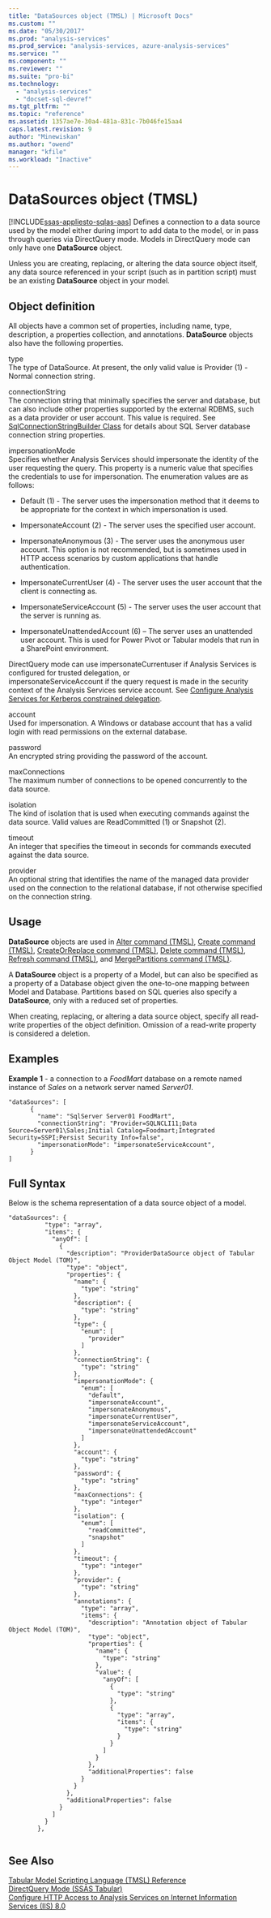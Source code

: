 ```yaml
---
title: "DataSources object (TMSL) | Microsoft Docs"
ms.custom: ""
ms.date: "05/30/2017"
ms.prod: "analysis-services"
ms.prod_service: "analysis-services, azure-analysis-services"
ms.service: ""
ms.component: ""
ms.reviewer: ""
ms.suite: "pro-bi"
ms.technology: 
  - "analysis-services"
  - "docset-sql-devref"
ms.tgt_pltfrm: ""
ms.topic: "reference"
ms.assetid: 1357ae7e-30a4-481a-831c-7b046fe15aa4
caps.latest.revision: 9
author: "Minewiskan"
ms.author: "owend"
manager: "kfile"
ms.workload: "Inactive"
---
```

# DataSources object (TMSL)
[!INCLUDE[ssas-appliesto-sqlas-aas](../../includes/ssas-appliesto-sqlas-aas.md)]
  Defines a connection to a data source used by the model either during import to add data to the model, or in pass through queries via DirectQuery mode.  Models in DirectQuery mode can only have one **DataSource** object.  
  
 Unless you are creating, replacing, or altering the  data source object itself, any data source referenced in your script (such as in partition script) must be an existing **DataSource** object in your model.  
  
## Object definition  
 All objects have a common set of properties, including name, type, description, a properties collection, and annotations. **DataSource** objects also have the following properties.  
  
 type  
 The type of DataSource. At present, the only valid value is Provider (1) - Normal connection string.  
  
 connectionString  
 The connection string that minimally specifies the server and database, but can also include other properties supported by the external RDBMS, such as a data provider or user account. This value is required. See [SqlConnectionStringBuilder Class](https://msdn.microsoft.com/en-us/library/ms254500\(v=vs.110\).aspx) for details about SQL Server database connection string properties.  
  
 impersonationMode  
 Specifies whether Analysis Services should impersonate the identity of the user requesting the query. This property is a numeric value that specifies the credentials to use for impersonation. The enumeration values are as follows:  
  
-   Default (1) - The server uses the impersonation method that it deems to be appropriate for the context in which impersonation is used.  
  
-   ImpersonateAccount (2) - The server uses the specified user account.  
  
-   ImpersonateAnonymous (3) - The server uses the anonymous user account.  This option is not recommended, but is sometimes used in HTTP access scenarios by custom applications that handle authentication.  
  
-   ImpersonateCurrentUser (4) - The server uses the user account that the client is connecting as.  
  
-   ImpersonateServiceAccount (5) - The server uses the user account that the server is running as.  
  
-   ImpersonateUnattendedAccount (6) – The server uses an unattended user account. This is used for Power Pivot or Tabular models that run in a SharePoint environment.  
  
 DirectQuery mode can use impersonateCurrentuser if Analysis Services is configured for trusted delegation, or  
                      impersonateServiceAccount if the query request is made in the security context of the Analysis Services service account. See [Configure Analysis Services for Kerberos constrained delegation](../../analysis-services/instances/configure-analysis-services-for-kerberos-constrained-delegation.md).  
  
 account  
 Used for impersonation. A Windows or database account that has a valid login with read permissions on the external database.  
  
 password  
 An encrypted string providing the password of the account.  
  
 maxConnections  
 The maximum number of connections to be opened concurrently to the data source.  
  
 isolation  
 The kind of isolation that is used when executing commands against the data source. Valid values are ReadCommitted (1) or Snapshot (2).  
  
 timeout  
 An integer that specifies the timeout in seconds for commands executed against the data source.  
  
 provider  
 An optional string that identifies the name of the managed data provider used on the connection to the relational database, if not otherwise specified on the connection string.  
  
## Usage  
 **DataSource** objects are used in [Alter command &#40;TMSL&#41;](../../analysis-services/tabular-models-scripting-language-commands/alter-command-tmsl.md), [Create command &#40;TMSL&#41;](../../analysis-services/tabular-models-scripting-language-commands/create-command-tmsl.md), [CreateOrReplace command &#40;TMSL&#41;](../../analysis-services/tabular-models-scripting-language-commands/createorreplace-command-tmsl.md), [Delete command &#40;TMSL&#41;](../../analysis-services/tabular-models-scripting-language-commands/delete-command-tmsl.md), [Refresh command &#40;TMSL&#41;](../../analysis-services/tabular-models-scripting-language-commands/refresh-command-tmsl.md), and [MergePartitions command &#40;TMSL&#41;](../../analysis-services/tabular-models-scripting-language-commands/mergepartitions-command-tmsl.md).  
  
 A **DataSource** object is a property of a Model, but can also be specified as a property of a Database object given the one-to-one mapping between Model and Database.  Partitions based on SQL queries also specify a **DataSource**, only with a reduced set of properties.  
  
 When creating, replacing, or altering a data source object, specify all read-write properties of the object definition. Omission of a read-write property is considered a deletion.  
  
## Examples  
 **Example 1** - a connection to a *FoodMart* database on a remote named instance of *Sales* on a network server named *Server01*.  
  
```  
"dataSources": [  
      {  
        "name": "SqlServer Server01 FoodMart",  
        "connectionString": "Provider=SQLNCLI11;Data Source=Server01\Sales;Initial Catalog=Foodmart;Integrated Security=SSPI;Persist Security Info=false",  
        "impersonationMode": "impersonateServiceAccount",  
      }  
]  
```  
  
## Full Syntax  
 Below is the schema representation of a data source object of a model.  
  
```  
"dataSources": {  
          "type": "array",  
          "items": {  
            "anyOf": [  
              {  
                "description": "ProviderDataSource object of Tabular Object Model (TOM)",  
                "type": "object",  
                "properties": {  
                  "name": {  
                    "type": "string"  
                  },  
                  "description": {  
                    "type": "string"  
                  },  
                  "type": {  
                    "enum": [  
                      "provider"  
                    ]  
                  },  
                  "connectionString": {  
                    "type": "string"  
                  },  
                  "impersonationMode": {  
                    "enum": [  
                      "default",  
                      "impersonateAccount",  
                      "impersonateAnonymous",  
                      "impersonateCurrentUser",  
                      "impersonateServiceAccount",  
                      "impersonateUnattendedAccount"  
                    ]  
                  },  
                  "account": {  
                    "type": "string"  
                  },  
                  "password": {  
                    "type": "string"  
                  },  
                  "maxConnections": {  
                    "type": "integer"  
                  },  
                  "isolation": {  
                    "enum": [  
                      "readCommitted",  
                      "snapshot"  
                    ]  
                  },  
                  "timeout": {  
                    "type": "integer"  
                  },  
                  "provider": {  
                    "type": "string"  
                  },  
                  "annotations": {  
                    "type": "array",  
                    "items": {  
                      "description": "Annotation object of Tabular Object Model (TOM)",  
                      "type": "object",  
                      "properties": {  
                        "name": {  
                          "type": "string"  
                        },  
                        "value": {  
                          "anyOf": [  
                            {  
                              "type": "string"  
                            },  
                            {  
                              "type": "array",  
                              "items": {  
                                "type": "string"  
                              }  
                            }  
                          ]  
                        }  
                      },  
                      "additionalProperties": false  
                    }  
                  }  
                },  
                "additionalProperties": false  
              }  
            ]  
          }  
        },  
  
```  
  
## See Also  
 [Tabular Model Scripting Language &#40;TMSL&#41; Reference](../../analysis-services/tabular-model-scripting-language-tmsl-reference.md)   
 [DirectQuery Mode &#40;SSAS Tabular&#41;](../../analysis-services/tabular-models/directquery-mode-ssas-tabular.md)   
 [Configure HTTP Access to Analysis Services on Internet Information Services &#40;IIS&#41; 8.0](../../analysis-services/instances/configure-http-access-to-analysis-services-on-iis-8-0.md)  
  
  
